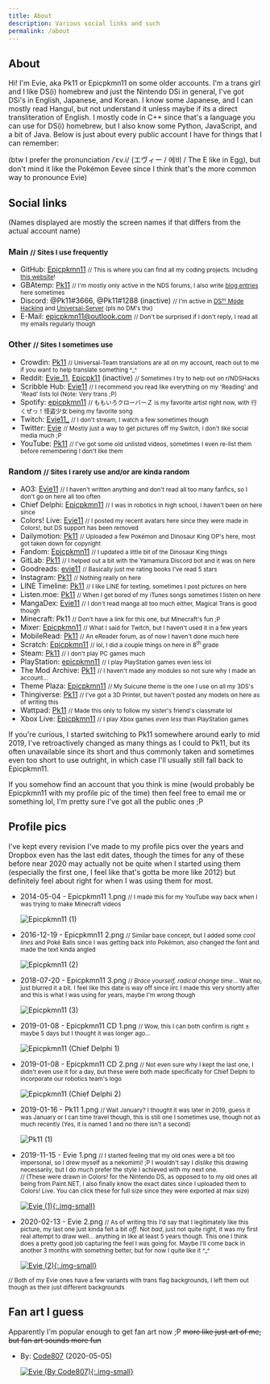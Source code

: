 ```yaml
---
title: About
description: Various social links and such
permalink: /about
---
```


## About
Hi! I'm Evie, aka Pk11 or Epicpkmn11 on some older accounts. I'm a trans girl and I like DS(i) homebrew and just the Nintendo DSi in general, I've got DSi's in English, Japanese, and Korean. I know some Japanese, and I can mostly read Hangul, but not understand it unless maybe if its a direct transliteration of English. I mostly code in C++ since that's a language you can use for DS(i) homebrew, but I also know some Python, JavaScript, and a bit of Java. Below is just about every public account I have for things that I can remember:

(btw I prefer the pronunciation /ˈɛv.i/ (エヴィー / 에비 / The E like in Egg), but don't mind it like the Pokémon Eevee since I think that's the more common way to pronounce Evie)

## Social links
(Names displayed are mostly the screen names if that differs from the actual account name)
### Main <small>// Sites I use frequently</small>
- GitHub: [Epicpkmn11](https://github.com/Epicpkmn11) <small>// This is where you can find all my coding projects. Including [this website](https://github.com/Epicpkmn11/pk11.us)!</small>
- GBAtemp: [Pk11](https://gbatemp.net/members/pk11.494739/) <small>// I'm mostly only active in the NDS forums, I also write [blog entries](https://gbatemp.net/blog/pk11.494739/) here sometimes</small>
- Discord: @Pk11#3666, @Pk11#1288 (inactive) <small>// I'm active in [DS⁽ⁱ⁾ Mode Hacking](https://discord.gg/yD3spjv) and [Universal-Server](https://discord.gg/KDJCfGF) (pls no DM's thx)</small>
- E-Mail: [epicpkmn11@outlook.com](mailto:epicpkmn11@outlook.com) <small>// Don't be surprised if I don't reply, I read all my emails regularly though</small>

### Other <small>// Sites I sometimes use</small>
- Crowdin: [Pk11](https://crowdin.com/profile/Pk11) <small>// Universal-Team translations are all on my account, reach out to me if you want to help translate something ^_^</small>
- Reddit: [Evie_11](https://www.reddit.com/user/Evie_11/), [Epicpk11](https://www.reddit.com/u/Epicpk11) (inactive) <small>// Sometimes I try to help out on r/NDSHacks</small>
- Scribble Hub: [Evie11](https://www.scribblehub.com/profile/15062/evie11/) <small>// I recommend you read like everything on my 'Reading' and 'Read' lists lol (Note: Very trans ;P)</small>
- Spotify: [epicpkmn11](https://open.spotify.com/user/epicpkmn11) <small>// ももいろクローバーＺ is my favorite artist right now, with 行くぜっ！怪盗少女 being my favorite song</small>
- Twitch: [Evie11\_](https://www.twitch.tv/Evie11_) <small>// I don't stream, I watch a few sometimes though</small>
- Twitter: [Evie](https://twitter.com/Evie11__) <small>// Mostly just a way to get pictures off my Switch, I don't like social media much ;P</small>
- YouTube: [Pk11](https://www.youtube.com/channel/UCENcUX15ZTBn4Nlrm3fXsVQ) <small>// I've got some old unlisted videos, sometimes I even re-list them before remembering I don't like them</small>

### Random <small>// Sites I rarely use and/or are kinda random</small>
- AO3: [Evie11](https://archiveofourown.org/users/Evie11) <small>// I haven't written anything and don't read all too many fanfics, so I don't go on here all too often</small>
- Chief Delphi: [Epicpkmn11](https://www.chiefdelphi.com/u/epicpkmn11) <small>// I was in robotics in high school, I haven't been on here since</small>
- Colors! Live: [Evie11](https://www.colorslive.com/artist/Evie11) <small>// I posted my recent avatars here since they were made in Colors!, but DS support has been removed</small>
- Dailymotion: [Pk11](https://www.dailymotion.com/Epicpkmn11music) <small>// Uploaded a few Pokémon and Dinosaur King OP's here, most got taken down for copyright</small>
- Fandom: [Epicpkmn11](https://dinosaurking.fandom.com/wiki/Message_Wall:Epicpkmn11) <small>// I updated a little bit of the Dinosaur King things</small>
- GitLab: [Pk11](https://gitlab.com/Epicpkmn11) <small>// I helped out a bit with the Yamamura Discord bot and it was on here</small>
- Goodreads: [evie11](https://www.goodreads.com/evie11) <small>// Basically just me rating books I've read 5 stars</small>
- Instagram: [Pk11](https://www.instagram.com/epicpkmn11/) <small>// Nothing really on here</small>
- LINE Timeline: [Pk11](https://timeline.line.me/user/_dVRz1-TMEIXMntRk6XV-g26IDbRae0bLZ3jpsqM) <small>// I like LINE for texting, sometimes I post pictures on here</small>
- Listen.moe: [Pk11](https://listen.moe/u/pk11) <small>// When I get bored of my iTunes songs sometimes I listen on here</small>
- MangaDex: [Evie11](https://mangadex.org/user/471397/evie11) <small>// I don't read manga all too much either, Magical Trans is good though</small>
- Minecraft: Pk11 <small>// Don't have a link for this one, but Minecraft's fun ;P</small>
- Mixer: [Epicpkmn11](https://mixer.com/Epicpkmn11) <small>// What I said for Twitch, but I haven't used it in a few years</small>
- MobileRead: [Pk11](https://www.mobileread.com/forums/member.php?u=314538) <small>// An eReader forum, as of now I haven't done much here</small>
- Scratch: [Epicpkmn11](https://scratch.mit.edu/users/Epicpkmn11/) <small>// lol, I did a couple things on here in 8<sup>th</sup> grade</small>
- Steam: [Pk11](https://steamcommunity.com/id/epicpkmn11/) <small>// I don't play PC games much</small>
- PlayStation: [epicpkmn11](https://my.playstation.com/profile/epicpkmn11) <small>// I play PlayStation games even less lol</small>
- The Mod Archive: [Pk11](https://modarchive.org/member.php?92565) <small>// I haven't made any modules so not sure why I made an account...</small>
- Theme Plaza: [Epicpkmn11](https://themeplaza.eu/profile/Epicpkmn11) <small>// My Suicune theme is the one I use on all my 3DS's</small>
- Thingiverse: [Pk11](https://www.thingiverse.com/Pk11) <small>// I've got a 3D Printer, but haven't posted any models on here as of writing this</small>
- Wattpad: [Pk11](https://www.wattpad.com/user/Epicpkmn11) <small>// Made this only to follow my sister's friend's classmate lol</small>
- Xbox Live: [Epicpkmn11](https://account.xbox.com/ja-jp/profile?gamertag=Epicpkmn11) <small>// I play Xbox games *even less* than PlayStation games</small>

If you're curious, I started switching to Pk11 somewhere around early to mid 2019, I've retroactively changed as many things as I could to Pk11, but its often unavailable since its short and thus commonly taken and sometimes even too short to use outright, in which case I'll usually still fall back to Epicpkmn11.

If you somehow find an account that you think is mine (would probably be Epicpkmn11 with my profile pic of the time) then feel free to email me or something lol, I'm pretty sure I've got all the public ones ;P

## Profile pics
I've kept every revision I've made to my profile pics over the years and Dropbox even has the last edit dates, though the times for any of these before near 2020 may actually not be quite when I started using them (especially the first one, I feel like that's gotta be more like 2012) but definitely feel about right for when I was using them for most.

- 2014-05-04 - Epicpkmn11 1.png <small>// I made this for my YouTube way back when I was trying to make Minecraft videos</small>

  ![Epicpkmn11 (1)](/assets/images/pfp/epicpkmn11-1.png)

- 2016-12-19 - Epicpkmn11 2.png <small>// Similar base concept, but I added some *cool lines* and Poké Balls since I was getting back into Pokémon, also changed the font and made the text kinda angled</small>

  ![Epicpkmn11 (2)](/assets/images/pfp/epicpkmn11-2.png)

- 2018-07-20 - Epicpkmn11 3.png <small>// *Brace yourself, radical change time*... Wait no, just blurred it a bit. I feel like this date is way off since iirc I made this very shortly after and this is what I was using for years, maybe I'm wrong though</small>

  ![Epicpkmn11 (3)](/assets/images/pfp/epicpkmn11-3.png)

- 2019-01-08 - Epicpkmn11 CD 1.png <small>// Wow, this I can both confirm is right ± maybe 5 days but I thought it was longer ago...</small>

  ![Epicpkmn11 (Chief Delphi 1)](/assets/images/pfp/epicpkmn11-cd-1.png)

- 2019-01-08 - Epicpkmn11 CD 2.png <small>// Not even sure why I kept the last one, I didn't even use it for a day, but these were both made specifically for Chief Delphi to incorporate our robotics team's logo</small>

  ![Epicpkmn11 (Chief Delphi 2)](/assets/images/pfp/epicpkmn11-cd-2.png)

- 2019-01-16 - Pk11 1.png <small>// Wait January? I thought it was later in 2019, guess it was January or I can time travel though, this is still one I sometimes use, though not as much recently (Yes, it is named 1 and no there isn't a second)</small>

  ![Pk11 (1)](/assets/images/pfp/pk11-1.png)

- 2019-11-15 - Evie 1.png <small>// I started feeling that my old ones were a bit too impersonal, so I drew myself as a nekomimi! ;P I wouldn't say I *dislike* this drawing necessarily, but I do *much* prefer the style I achieved with my next one.</small>
  <br><small>// (These were drawn in Colors! for the Nintendo DS, as opposed to to my old ones all being from Paint.NET, I also finally know the exact dates since I uploaded them to Colors! Live. You can click these for full size since they were exported at max size)</small>

  [![Evie (1)](/assets/images/pfp/evie-1.png){:.img-small}](/assets/images/pfp/evie-1.png)

- 2020-02-13 - Evie 2.png <small>// As of writing this I'd say that I legitimately like this picture, my last one just kinda felt a bit *off*. Not *bad*, just not quite right, it was my first real attempt to draw well... anything in like at least 5 years though. This one I think does a pretty good job capturing the feel I was going for. Maybe I'll come back in another 3 months with something better, but for now I quite like it ^_^</small>

  [![Evie (2)](/assets/images/pfp/evie-2.png){:.img-small}](/assets/images/pfp/evie-2.png)

<small>// Both of my Evie ones have a few variants with trans flag backgrounds, I left them out though as their just different backgrounds</small>

<!-- Fine, there's one at /assets/images/pfp/evie-2-trans-heart.png... That's why you're looking at comments here, right? -->

## Fan art I guess
Apparently I'm popular enough to get fan art now ;P ~~more like just art of me, but fan art sounds more fun~~

- By: [Code807](https://twitter.com/code_807) (2020-05-05)

  [![Evie (By Code807)](/assets/images/art/evie-code807.png){:.img-small}](/assets/images/art/evie-code807.png)
